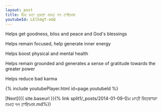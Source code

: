 ```yaml
---
layout: post
title: ਓਮ ਮਹਾ ਮੁਖ਼ਤਾ ਨਮਹ ੧੧ ਟਾਇਮਸ
youtubeId: LElh4gT-oGQ
---
```

 
 
Helps get goodness, bliss and peace and God's blessings
 
Helps remain focused, help generate inner energy 
 
Helps boost physical and mental health 
 
Helps remain grounded and generates a sense of gratitude towards the greater power 
 
Helps reduce bad karma
 
 
 
 


{% include youtubePlayer.html id=page.youtubeId %}
 
[Next]({{ site.baseurl }}{% link  split1/_posts/2014-01-09-ਓਮ ਮਾਹੀ ਜਿਹਵਾਯਾ ਨਮਹ ੧੧ ਟਾਇਮਸ.md%})
 
